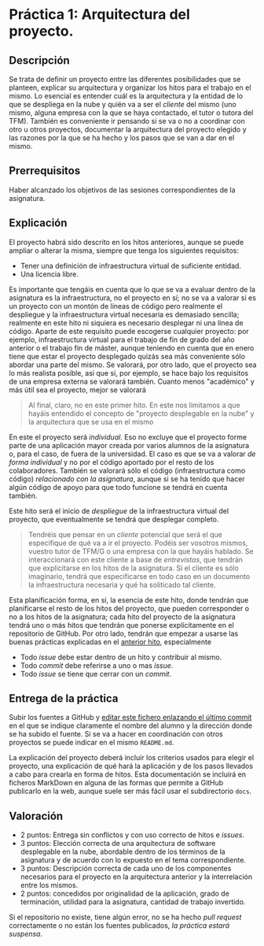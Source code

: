 Práctica 1: Arquitectura del proyecto.
=====================================

Descripción
-----------------

Se trata de definir un proyecto entre las diferentes
posibilidades que se planteen, explicar su arquitectura y organizar los hitos para el trabajo en
el mismo. Lo esencial es entender cuál es la arquitectura y la entidad
de lo que se despliega en la nube y quién va a ser el
*cliente* del mismo (uno mismo, alguna 
empresa con la que se haya contactado, el tutor o tutora del TFM). 
También es conveniente ir pensando si se va o no a coordinar con otro
u otros proyectos, documentar la arquitectura del proyecto elegido y las razones por la que se ha 
hecho y los pasos que se van a dar en el mismo.

Prerrequisitos
--------------------

Haber alcanzado los objetivos de las sesiones correspondientes de la asignatura. 

Explicación
----------------

El proyecto habrá sido descrito en los hitos anteriores, aunque se
puede ampliar o alterar la misma, siempre que tenga los siguientes requisitos:

- Tener una definición de infraestructura virtual de suficiente entidad.
- Una licencia libre.

Es importante que tengáis en cuenta que lo que se va a evaluar dentro
de la asignatura es la infraestructura, no el proyecto en sí; no se va
a valorar si es un proyecto con un montón de líneas de código pero
realmente el despliegue y la infraestructura virtual necesaria es
demasiado sencilla; realmente en este hito ni siquiera es necesario
desplegar ni una línea de código.
Aparte de este requisito puede escogerse cualquier
proyecto: por ejemplo, infraestructura
virtual para el trabajo de fin de grado del año anterior o el trabajo fin de
máster, aunque teniendo en cuenta que en enero tiene que estar el
proyecto desplegado quizás sea más conveniente sólo abordar una parte
del mismo. Se valorará,
por otro lado, que el proyecto sea lo más realista posible, así que
si, por ejemplo, se hace bajo los requisitos de una empresa externa se valorará
también. Cuanto menos "académico" y más útil sea el proyecto, mejor se
valorará

>Al final, claro, no en este primer hito. En este nos limitamos a que
>hayáis entendido el concepto de "proyecto desplegable en la nube" y
>la arquitectura que se usa en el mismo

En este el proyecto será *individual*. Eso no excluye que el proyecto forme
parte de una aplicación mayor creada por varios alumnos de la asignatura
o, para el caso, de fuera de la universidad. El caso es que se va a
valorar *de forma individual* y no por el código aportado por el resto
de los colaboradores. También se valorará sólo el código
(infraestructura como código) *relacionado
con la asignatura*, aunque si se ha tenido que hacer algún código de
apoyo para que todo funcione se tendrá en cuenta también. 

Este hito será el inicio de *despliegue* de la infraestructura virtual
del proyecto, que eventualmente se tendrá que desplegar completo.

> Tendréis que pensar en un *cliente* potencial  que será el que
> especifique de qué va a ir el proyecto. Podéis ser vosotros mismos,
> vuestro tutor de TFM/G o una empresa con la que hayáis hablado. Se
> interaccionará con este cliente a base de *entrevistas*, que tendrán
> que explicitarse en los hitos de la asignatura.
>Si el cliente es sólo imaginario, tendrá que especificarse en todo
>caso en un documento la infraestructura necesaria y qué ha soliticado
>tal cliente. 

Esta planificación forma, en sí, la esencia de este hito, donde
tendrán que planificarse el resto de los hitos del proyecto, que
pueden corresponder o no a los hitos de la asignatura; cada hito del
proyecto de la asignatura tendrá uno o más hitos que tendrán que
ponerse explícitamente en el repositorio de GitHub. Por otro lado,
tendrán que empezar a usarse las buenas prácticas explicadas en
el [anterior hito](0.Repositorio.md), especialmente

* Todo *issue* debe estar dentro de un hito y contribuir al mismo.
* Todo *commit* debe referirse a uno o mas *issue*.
* Todo *issue* se tiene que cerrar con un *commit*. 


Entrega de la práctica
--------------------------------

Subir los fuentes a GitHub y 
[editar este fichero enlazando el último commit](https://github.com/JJ/CC-17-18/blob/master/proyecto/1.md)
en el 
que se indique claramente el nombre del alumno y la dirección donde se ha subido el
fuente. Si se va a hacer en coordinación con otros proyectos se
puede indicar en el mismo `README.md`. 

La explicación del proyecto deberá incluir los criterios usados para
elegir el proyecto, una explicación de qué hará la aplicación y de
los pasos llevados a cabo para crearla en forma de hitos. Esta documentación se incluirá
en ficheros MarkDown en alguna de las formas que permite a GitHub publicarlo en la web, aunque suele ser más fácil usar el subdirectorio `docs`.


Valoración
--------------

* 2 puntos: Entrega sin conflictos y con uso correcto de hitos e *issues*.
* 3 puntos: Elección correcta de una arquitectura de software
  desplegable en la nube, abordable dentro de los términos de la
  asignatura y de acuerdo con lo expuesto en el tema correspondiente.
* 3 puntos: Descripción correcta de cada uno de los componentes
  necesarios para el proyecto en la arquitectura anterior y la
  interrelación entre los mismos. 
* 2 puntos: concedidos por originalidad de la aplicación, grado de
  terminación, utilidad para la asignatura, cantidad de trabajo
  invertido.
  
Si el repositorio no existe, tiene algún error, no se ha hecho *pull
request* correctamente o no están los fuentes publicados, *la práctica
estará suspensa*. 
